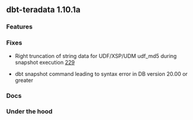 ## dbt-teradata 1.10.1a

### Features

### Fixes
* Right truncation of string data for UDF/XSP/UDM udf_md5 during snapshot execution [229](https://github.com/Teradata/dbt-teradata/issues/229)

* dbt snapshot command leading to syntax error in DB version 20.00 or greater

### Docs

### Under the hood
